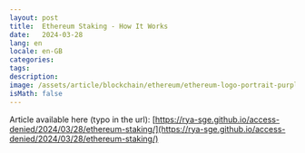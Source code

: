 ```yaml
---
layout: post
title:  Ethereum Staking - How It Works
date:   2024-03-28
lang: en
locale: en-GB
categories: 
tags: 
description: 
image: /assets/article/blockchain/ethereum/ethereum-logo-portrait-purple-purple.png
isMath: false
---
```


Article available here (typo in the url): [https://rya-sge.github.io/access-denied/2024/03/28/ethereum-staking/](https://rya-sge.github.io/access-denied/2024/03/28/ethereum-staking/)

